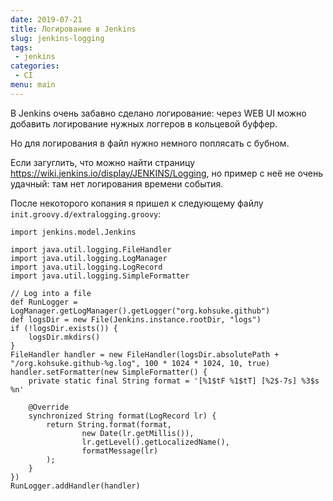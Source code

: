 ```yaml
---
date: 2019-07-21
title: Логирование в Jenkins
slug: jenkins-logging
tags:
 - jenkins
categories:
 - CI
menu: main
---
```


В Jenkins очень забавно сделано логирование: через WEB UI можно добавить логирование нужных логгеров в кольцевой буффер.

Но для логирования в файл нужно немного поплясать с бубном.

<!--more-->
Если загуглить, что можно найти страницу https://wiki.jenkins.io/display/JENKINS/Logging, но пример с неё не очень
удачный: там нет логирования времени события.

После некоторого копания я пришел к следующему файлу `init.groovy.d/extralogging.groovy`:

```
import jenkins.model.Jenkins

import java.util.logging.FileHandler
import java.util.logging.LogManager
import java.util.logging.LogRecord
import java.util.logging.SimpleFormatter

// Log into a file
def RunLogger = LogManager.getLogManager().getLogger("org.kohsuke.github")
def logsDir = new File(Jenkins.instance.rootDir, "logs")
if (!logsDir.exists()) {
    logsDir.mkdirs()
}
FileHandler handler = new FileHandler(logsDir.absolutePath + "/org.kohsuke.github-%g.log", 100 * 1024 * 1024, 10, true)
handler.setFormatter(new SimpleFormatter() {
    private static final String format = '[%1$tF %1$tT] [%2$-7s] %3$s %n'

    @Override
    synchronized String format(LogRecord lr) {
        return String.format(format,
                new Date(lr.getMillis()),
                lr.getLevel().getLocalizedName(),
                formatMessage(lr)
        );
    }
})
RunLogger.addHandler(handler)
```
